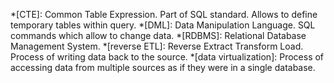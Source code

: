 *[CTE]: Common Table Expression. Part of SQL standard. Allows to define temporary tables within query.
*[DML]: Data Manipulation Language. SQL commands which allow to change data.
*[RDBMS]: Relational Database Management System.
*[reverse ETL]: Reverse Extract Transform Load. Process of writing data back to the source.
*[data virtualization]: Process of accessing data from multiple sources as if they were in a single database.